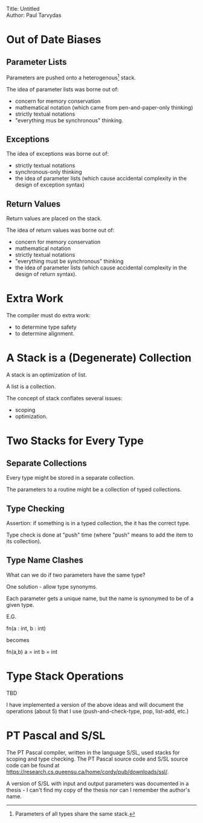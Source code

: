 Title: Untitled  
Author: Paul Tarvydas

# Out of Date Biases #

## Parameter Lists ##

Parameters are pushed onto a heterogenous[^fn1] stack.

The idea of parameter lists was borne out of:

* concern for memory conservation
* mathematical notation (which came from pen-and-paper-only thinking)
* strictly textual notations 
* "everything mus be synchronous" thinking.

## Exceptions ##

The idea of exceptions was borne out of:

* strictly textual notations 
* synchronous-only thinking
* the idea of parameter lists (which cause accidental complexity in the design of exception syntax)

## Return Values ##

Return values are placed on the stack.

The idea of return values was borne out of:

* concern for memory conservation
* mathematical notation
* strictly textual notations 
* "everything must be synchronous" thinking
* the idea of parameter lists (which cause accidental complexity in the design of return syntax).

# Extra Work #

The compiler must do extra work:

* to determine type safety
* to determine alignment.

# A Stack is a (Degenerate) Collection #

A stack is an optimization of list.  

A list is a collection.

The concept of stack conflates several issues:

* scoping
* optimization.

# Two Stacks for Every Type #

## Separate Collections ##

Every type might be stored in a separate collection. 

The parameters to a routine might be a collection of typed collections.

## Type Checking ##

Assertion: if something is in a typed collection, the it has the correct type.

Type check is done at "push" time (where "push" means to add the item to its collection).

## Type Name Clashes ##

What can we do if two parameters have the same type?

One solution - allow type synonyms.

Each parameter gets a unique name, but the name is synonymed to be of a given type.

E.G.

fn(a : int, b : int)

becomes

fn(a,b)
a = int
b = int


# Type Stack Operations #

TBD

I have implemented a version of the above ideas and will document the operations (about 5) that I use (push-and-check-type, pop, list-add, etc.)

# PT Pascal and S/SL #

The PT Pascal compiler, written in the language S/SL, used stacks for scoping and type checking.  The PT Pascal source code and S/SL source code can be found at https://research.cs.queensu.ca/home/cordy/pub/downloads/ssl/.

A version of S/SL with input and output parameters was documented in a thesis - I can't find my copy of the thesis nor can I remember the author's name.

[^fn1]: Parameters of all types share the same stack.
